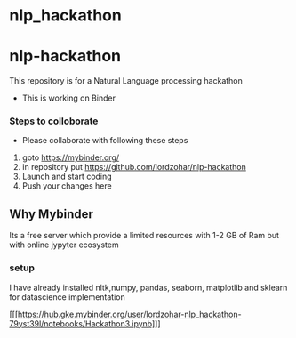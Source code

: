 # nlp_hackathon
# nlp-hackathon
This repository is for a Natural Language processing hackathon

- This is working on Binder
### Steps to colloborate 
- Please collaborate with following these steps
1. goto https://mybinder.org/
2. in repository put https://github.com/lordzohar/nlp-hackathon
3. Launch and start coding
4. Push your changes here

## Why Mybinder
Its a free server which provide a limited resources with 1-2 GB of Ram but with online jypyter ecosystem

### setup
I have already installed nltk,numpy, pandas, seaborn, matplotlib and sklearn for datascience implementation


[[[https://hub.gke.mybinder.org/user/lordzohar-nlp_hackathon-79yst39l/notebooks/Hackathon3.ipynb]]]
